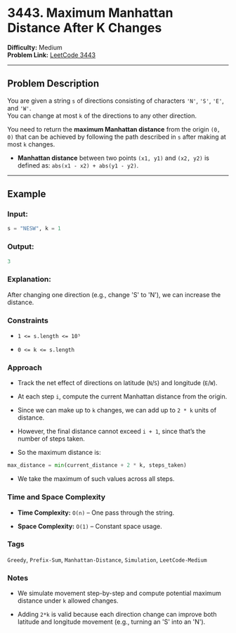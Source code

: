 # 3443. Maximum Manhattan Distance After K Changes

**Difficulty:** Medium  
**Problem Link:** [LeetCode 3443](https://leetcode.com/problems/maximum-manhattan-distance-after-k-changes)

---

## Problem Description

You are given a string `s` of directions consisting of characters `'N'`, `'S'`, `'E'`, and `'W'`.  
You can change at most `k` of the directions to any other direction.

You need to return the **maximum Manhattan distance** from the origin `(0, 0)` that can be achieved by following the path described in `s` after making at most `k` changes.

- **Manhattan distance** between two points `(x1, y1)` and `(x2, y2)` is defined as: `abs(x1 - x2) + abs(y1 - y2)`.

---

## Example

### Input:
```python
s = "NESW", k = 1
```

### Output:
```python
3
```

### Explanation:

After changing one direction (e.g., change 'S' to 'N'), we can increase the distance.

### Constraints
- `1 <= s.length <= 10⁵`

- `0 <= k <= s.length`

### Approach

- Track the net effect of directions on latitude (`N`/`S`) and longitude (`E`/`W`).

- At each step `i`, compute the current Manhattan distance from the origin.

- Since we can make up to `k` changes, we can add up to `2 * k` units of distance.

- However, the final distance cannot exceed `i + 1`, since that’s the number of steps taken.

- So the maximum distance is:

```python
max_distance = min(current_distance + 2 * k, steps_taken)
```

- We take the maximum of such values across all steps.

### Time and Space Complexity

- **Time Complexity:** `O(n)` – One pass through the string.

- **Space Complexity:** `O(1)` – Constant space usage.

### Tags

`Greedy`, `Prefix-Sum`, `Manhattan-Distance`, `Simulation`, `LeetCode-Medium`

### Notes

- We simulate movement step-by-step and compute potential maximum distance under `k` allowed changes.

- Adding `2*k` is valid because each direction change can improve both latitude and longitude movement (e.g., turning an 'S' into an 'N').
